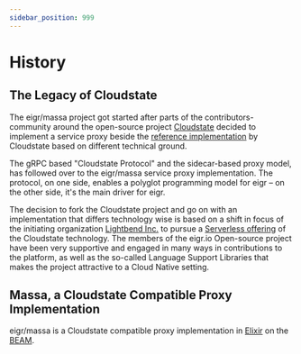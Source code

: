 ```yaml
---
sidebar_position: 999
---
```


# History

## The Legacy of Cloudstate

The eigr/massa project got started after parts of the contributors-community around the open-source
project [Cloudstate](https://cloudstate.io) decided to implement a service proxy beside
the [reference implementation](https://github.com/cloudstateio/cloudstate/tree/v0.6.0/proxy) by Cloudstate based on
different technical ground.

The gRPC based "Cloudstate Protocol" and the sidecar-based proxy model, has followed over to the eigr/massa service
proxy implementation. The protocol, on one side, enables a polyglot programming model for eigr – on the other side, it's
the main driver for eigr.

The decision to fork the Cloudstate project and go on with an implementation that differs technology wise is based on a
shift in focus of the initiating organization [Lightbend Inc.](https://lightbend.com/) to pursue
a [Serverless offering](https://www.lightbend.com/akka-serverless)
of the Cloudstate technology. The members of the eigr.io Open-source project have been very supportive and engaged in
many ways in contributions to the platform, as well as the so-called Language Support Libraries that makes the project
attractive to a Cloud Native setting.

## Massa, a Cloudstate Compatible Proxy Implementation

eigr/massa is a Cloudstate compatible proxy implementation in [Elixir](https://elixir-lang.org) on
the [BEAM](https://en.wikipedia.org/wiki/BEAM_(Erlang_virtual_machine)).